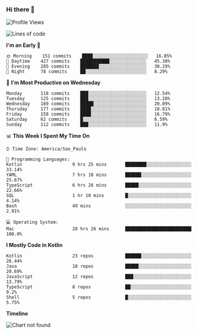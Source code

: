 ### Hi there 👋

<!--
**fernandonogueira/fernandonogueira** is a ✨ _special_ ✨ repository because its `README.md` (this file) appears on your GitHub profile.

Here are some ideas to get you started:

- 🔭 I’m currently working on ...
- 🌱 I’m currently learning ...
- 👯 I’m looking to collaborate on ...
- 🤔 I’m looking for help with ...
- 💬 Ask me about ...
- 📫 How to reach me: ...
- 😄 Pronouns: ...
- ⚡ Fun fact: ...
-->

<!--START_SECTION:waka-->
![Profile Views](http://img.shields.io/badge/Profile%20Views-0-blue)

![Lines of code](https://img.shields.io/badge/From%20Hello%20World%20I%27ve%20Written-1.4%20million%20lines%20of%20code-blue)

**I'm an Early 🐤** 

```text
🌞 Morning    151 commits    ████░░░░░░░░░░░░░░░░░░░░░   16.05% 
🌆 Daytime    427 commits    ███████████░░░░░░░░░░░░░░   45.38% 
🌃 Evening    285 commits    ███████░░░░░░░░░░░░░░░░░░   30.29% 
🌙 Night      78 commits     ██░░░░░░░░░░░░░░░░░░░░░░░   8.29%

```
📅 **I'm Most Productive on Wednesday** 

```text
Monday       118 commits    ███░░░░░░░░░░░░░░░░░░░░░░   12.54% 
Tuesday      125 commits    ███░░░░░░░░░░░░░░░░░░░░░░   13.28% 
Wednesday    189 commits    █████░░░░░░░░░░░░░░░░░░░░   20.09% 
Thursday     177 commits    ████░░░░░░░░░░░░░░░░░░░░░   18.81% 
Friday       158 commits    ████░░░░░░░░░░░░░░░░░░░░░   16.79% 
Saturday     62 commits     █░░░░░░░░░░░░░░░░░░░░░░░░   6.59% 
Sunday       112 commits    ███░░░░░░░░░░░░░░░░░░░░░░   11.9%

```


📊 **This Week I Spent My Time On** 

```text
⌚︎ Time Zone: America/Sao_Paulo

💬 Programming Languages: 
Kotlin                   9 hrs 25 mins       ████████░░░░░░░░░░░░░░░░░   33.14% 
YAML                     7 hrs 18 mins       ██████░░░░░░░░░░░░░░░░░░░   25.67% 
TypeScript               6 hrs 26 mins       █████░░░░░░░░░░░░░░░░░░░░   22.66% 
SQL                      1 hr 10 mins        █░░░░░░░░░░░░░░░░░░░░░░░░   4.14% 
Bash                     49 mins             ░░░░░░░░░░░░░░░░░░░░░░░░░   2.91%

💻 Operating System: 
Mac                      28 hrs 26 mins      █████████████████████████   100.0%

```

**I Mostly Code in Kotlin** 

```text
Kotlin                   23 repos            ██████░░░░░░░░░░░░░░░░░░░   26.44% 
Java                     18 repos            █████░░░░░░░░░░░░░░░░░░░░   20.69% 
JavaScript               12 repos            ███░░░░░░░░░░░░░░░░░░░░░░   13.79% 
TypeScript               8 repos             ██░░░░░░░░░░░░░░░░░░░░░░░   9.2% 
Shell                    5 repos             █░░░░░░░░░░░░░░░░░░░░░░░░   5.75%

```


**Timeline**

![Chart not found](https://github.com/fernandonogueira/fernandonogueira/blob/master/charts/bar_graph.png) 


<!--END_SECTION:waka-->
